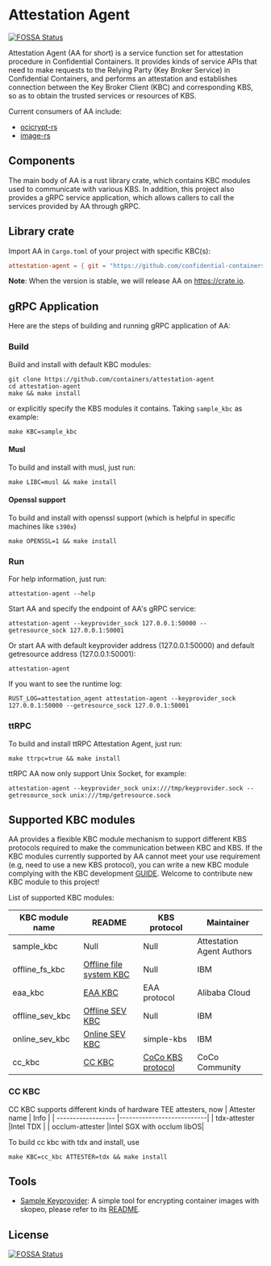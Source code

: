 # Attestation Agent
[![FOSSA Status](https://app.fossa.com/api/projects/git%2Bgithub.com%2Fconfidential-containers%2Fattestation-agent.svg?type=shield)](https://app.fossa.com/projects/git%2Bgithub.com%2Fconfidential-containers%2Fattestation-agent?ref=badge_shield)


Attestation Agent (AA for short) is a service function set for attestation procedure
in Confidential Containers. It provides kinds of service APIs that need to make
requests to the Relying Party (Key Broker Service) in Confidential Containers,
and performs an attestation and establishes connection between the Key Broker Client (KBC)
and corresponding KBS, so as to obtain the trusted services or resources of KBS.


Current consumers of AA include: 

- [ocicrypt-rs](https://github.com/confidential-containers/ocicrypt-rs)
- [image-rs](https://github.com/confidential-containers/image-rs)

## Components

The main body of AA is a rust library crate, which contains KBC modules used to communicate
with various KBS. In addition, this project also provides a gRPC service application, 
which allows callers to call the services provided by AA through gRPC.

## Library crate

Import AA in `Cargo.toml` of your project with specific KBC(s):

```toml
attestation-agent = { git = "https://github.com/confidential-containers/attestation-agent", features = ["sample_kbc"] }
```

**Note**: When the version is stable, we will release AA on https://crate.io.

## gRPC Application

Here are the steps of building and running gRPC application of AA:

### Build

Build and install with default KBC modules:

```shell
git clone https://github.com/containers/attestation-agent
cd attestation-agent
make && make install
```

or explicitly specify the KBS modules it contains. Taking `sample_kbc` as example:

```shell
make KBC=sample_kbc
```

#### Musl 

To build and install with musl, just run:
```shell
make LIBC=musl && make install
```

#### Openssl support

To build and install with openssl support (which is helpful in specific machines like `s390x`)
```
make OPENSSL=1 && make install
```

### Run

For help information, just run:

```shell
attestation-agent --help
```

Start AA and specify the endpoint of AA's gRPC service:

```shell
attestation-agent --keyprovider_sock 127.0.0.1:50000 --getresource_sock 127.0.0.1:50001
```

Or start AA with default keyprovider address (127.0.0.1:50000) and default getresource address (127.0.0.1:50001):

```
attestation-agent
```

If you want to see the runtime log:
```
RUST_LOG=attestation_agent attestation-agent --keyprovider_sock 127.0.0.1:50000 --getresource_sock 127.0.0.1:50001
```

### ttRPC

To build and install ttRPC Attestation Agent, just run:
```shell
make ttrpc=true && make install
```

ttRPC AA now only support Unix Socket, for example:

```shell
attestation-agent --keyprovider_sock unix:///tmp/keyprovider.sock --getresource_sock unix:///tmp/getresource.sock
```

## Supported KBC modules

AA provides a flexible KBC module mechanism to support different KBS protocols required to make the communication between KBC and KBS. If the KBC modules currently supported by AA cannot meet your use requirement (e.g, need to use a new KBS protocol), you can write a new KBC module complying with the KBC development [GUIDE](docs/kbc_module_development_guide.md). Welcome to contribute new KBC module to this project!

List of supported KBC modules: 

| KBC module name    | README                                                              | KBS protocol | Maintainer                |
| ------------------ | ------------------------------------------------------------------- | ------------ | ------------------------- |
| sample_kbc	     |  Null                                                               | Null         |	Attestation Agent Authors |
| offline_fs_kbc     | [Offline file system KBC](kbc/src/offline_fs_kbc/README.md) | Null         | IBM                       |
| eaa_kbc            | [EAA KBC](kbc/src/eaa_kbc/README.md)                        | EAA protocol | Alibaba Cloud             |
| offline_sev_kbc    | [Offline SEV KBC](kbc/src/offline_sev_kbc/README.md)        | Null         | IBM                       |
| online_sev_kbc     | [Online SEV KBC](kbc/src/online_sev_kbc/README.md)          | simple-kbs   | IBM                       |
| cc_kbc             | [CC KBC](kbc/src/cc_kbc/README.md)                          | [CoCo KBS protocol](https://github.com/confidential-containers/kbs/blob/main/docs/kbs_attestation_protocol.md) | CoCo Community            |

### CC KBC

CC KBC supports different kinds of hardware TEE attesters, now
| Attester name      |          Info             |
| ------------------ |---------------------------|
| tdx-attester       |Intel TDX                  |
| occlum-attester    |Intel SGX with occlum libOS|

To build cc kbc with tdx and install, use
```shell
make KBC=cc_kbc ATTESTER=tdx && make install
```

## Tools

- [Sample Keyprovider](./coco_keyprovider): A simple tool for encrypting container images with skopeo, please refer to its [README](./coco_keyprovider/README.md).



## License
[![FOSSA Status](https://app.fossa.com/api/projects/git%2Bgithub.com%2Fconfidential-containers%2Fattestation-agent.svg?type=large)](https://app.fossa.com/projects/git%2Bgithub.com%2Fconfidential-containers%2Fattestation-agent?ref=badge_large)
